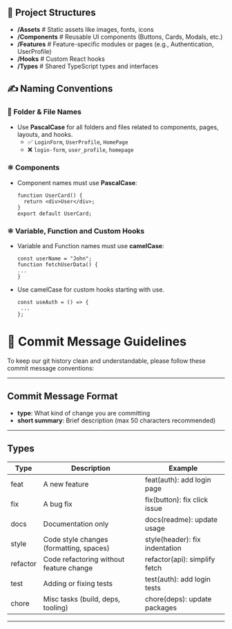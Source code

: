 ## 📁 Project Structures

- **/Assets** # Static assets like images, fonts, icons
- **/Components** # Reusable UI components (Buttons, Cards, Modals, etc.)
- **/Features** # Feature-specific modules or pages (e.g., Authentication, UserProfile)
- **/Hooks** # Custom React hooks
- **/Types** # Shared TypeScript types and interfaces

## ✍️ Naming Conventions

### 📁 Folder & File Names

- Use **PascalCase** for all folders and files related to components, pages, layouts, and hooks.
  - ✅ `LoginForm`, `UserProfile`, `HomePage`
  - ❌ `login-form`, `user_profile`, `homepage`

### ⚛️ Components

- Component names must use **PascalCase**:
  ```tsx
  function UserCard() {
    return <div>User</div>;
  }
  export default UserCard;
  ```

### ⚛️ Variable, Function and Custom Hooks

- Variable and Function names must use **camelCase**:
  ```tsx
  const userName = "John";
  function fetchUserData() {
  ...
  }
  ```
- Use camelCase for custom hooks starting with use.
  ```tsx
  const useAuth = () => {
   ...
  };
  ```
# 📝 Commit Message Guidelines

To keep our git history clean and understandable, please follow these commit message conventions:

---

## Commit Message Format

- **type**: What kind of change you are committing   
- **short summary**: Brief description (max 50 characters recommended)

---

## Types

| Type     | Description                              | Example                        |
|----------|------------------------------------------|------------------------------|
| feat     | A new feature                            | feat(auth): add login page    |
| fix      | A bug fix                               | fix(button): fix click issue  |
| docs     | Documentation only                      | docs(readme): update usage    |
| style    | Code style changes (formatting, spaces) | style(header): fix indentation|
| refactor | Code refactoring without feature change | refactor(api): simplify fetch |
| test     | Adding or fixing tests                  | test(auth): add login tests   |
| chore    | Misc tasks (build, deps, tooling)      | chore(deps): update packages  |

---



